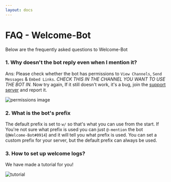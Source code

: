 ```yaml
---
layout: docs
---
```


# FAQ - Welcome-Bot

Below are the frequently asked questions to Welcome-Bot

### 1. Why doesn't the bot reply even when I mention it?
Ans: Please check whether the bot has permissions to `View Channels`, `Send Messages` & `Embed Links`. *CHECK THIS IN THE CHANNEL YOU WANT TO USE THE BOT IN.*
Now try again, If it still doesn't work, it's a bug, join the [support server] and report it.

![permissions image](https://welcome-bot.github.io/assets/img/permissions.png)

### 2. What is the bot's prefix

The default prefix is set to `w/` so that's what you can use from the start. If You're not sure what prefix is used you can just `@-mention` the bot (`@Welcome-Bot#0914`) and it will tell you what prefix is used. You can set a custom prefix for your server, but the default prefix can always be used.

### 3. How to set up welcome logs?

We have made a tutorial for you!

![tutorial](https://welcome-bot.github.io/assets/img/welcome.gif)

<!--Links-->
[support server]: https://dsc.gg/welcome-bot-guild
